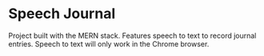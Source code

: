 # Speech Journal

Project built with the MERN stack. Features speech to text to record journal entries. Speech to text will only work in the Chrome browser.


